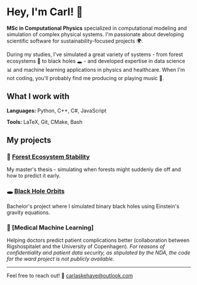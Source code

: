 # Hey, I'm Carl! 👋

**MSc in Computational Physics** specialized in computational modeling and simulation of complex physical systems. I'm passionate about developing scientific software for sustainability-focused projects 🌍.

During my studies, I've simulated a great variety of systems - from forest ecosystems 🌲 to black holes 🕳️ - and developed expertise in data science 📊 and machine learning applications in physics and healthcare. When I'm not coding, you'll probably find me producing or playing music 🎵.

## What I work with

**Languages:** Python, C++, C#, JavaScript

**Tools:** LaTeX, Git, CMake, Bash


## My projects

### 🌳 [Forest Ecosystem Stability](link-to-repo) 
My master's thesis - simulating when forests might suddenly die off and how to predict it early.

### 🕳️ [Black Hole Orbits](link-to-repo)
Bachelor's project where I simulated binary black holes using Einstein's gravity equations.

### 🏥 [Medical Machine Learning]
Helping doctors predict patient complications better (collaboration between Rigshospitalet and the University of Copenhagen).
*For reasons of confidentiality and patient data security, as stipulated by the NDA, the code for the ward project is not publicly available.*

<!--
### 🎲 [Other stuff](link-to-projects)
Various physics simulations and hobby projects.
-->
---

Feel free to reach out! 📧 carlaskehave@outlook.com
